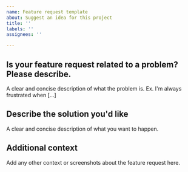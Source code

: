 ```yaml
---
name: Feature request template
about: Suggest an idea for this project
title: ''
labels: ''
assignees: ''

---
```


## Is your feature request related to a problem? Please describe.
A clear and concise description of what the problem is. Ex. I'm always frustrated when [...]

## Describe the solution you'd like
A clear and concise description of what you want to happen.

## Additional context
Add any other context or screenshots about the feature request here.
